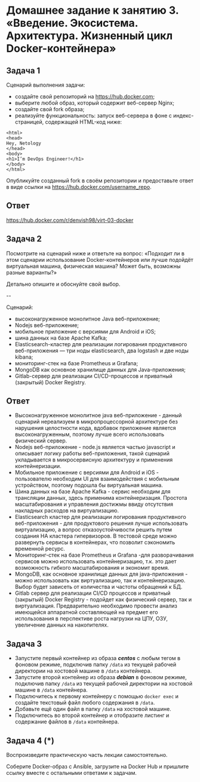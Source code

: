 # Домашнее задание к занятию 3. «Введение. Экосистема. Архитектура. Жизненный цикл Docker-контейнера»


## Задача 1

Сценарий выполнения задачи:

- создайте свой репозиторий на https://hub.docker.com;
- выберите любой образ, который содержит веб-сервер Nginx;
- создайте свой fork образа;
- реализуйте функциональность:
запуск веб-сервера в фоне с индекс-страницей, содержащей HTML-код ниже:
```
<html>
<head>
Hey, Netology
</head>
<body>
<h1>I’m DevOps Engineer!</h1>
</body>
</html>
```

Опубликуйте созданный fork в своём репозитории и предоставьте ответ в виде ссылки на https://hub.docker.com/username_repo.

## Ответ

https://hub.docker.com/r/denvish98/virt-03-docker

## Задача 2

Посмотрите на сценарий ниже и ответьте на вопрос:
«Подходит ли в этом сценарии использование Docker-контейнеров или лучше подойдёт виртуальная машина, физическая машина? Может быть, возможны разные варианты?»

Детально опишите и обоснуйте свой выбор.

--

Сценарий:

- высоконагруженное монолитное Java веб-приложение;
- Nodejs веб-приложение;
- мобильное приложение c версиями для Android и iOS;
- шина данных на базе Apache Kafka;
- Elasticsearch-кластер для реализации логирования продуктивного веб-приложения — три ноды elasticsearch, два logstash и две ноды kibana;
- мониторинг-стек на базе Prometheus и Grafana;
- MongoDB как основное хранилище данных для Java-приложения;
- Gitlab-сервер для реализации CI/CD-процессов и приватный (закрытый) Docker Registry.

## Ответ

- Высоконагруженное монолитное java веб-приложение -  данный сценарий нереализуем в микропроцессорной архитектуре без нарушения целостности кода, вдобавок приложение является высоконагруженным, поэтому лучше всего использовать физический сервер.
- Nodejs веб-приложение - node.js является частью javascript и описывает логику работы веб-приложения, такой сценарий укладывается в микросервисную архитектуру и применения контейнеризации.
- Мобильное приложение c версиями для Android и iOS - пользователю необходим UI для взаимодействия с мобильным устройством, поэтому подошла бы виртуальная машина.
- Шина данных на базе Apache Kafka - сервис необходим для трансляции данных, здесь применима контейнеризация. Простота масштабирования и управления достижмы ввиду отсутствия накладных расходов на виртуализацию.
- Elasticsearch кластер для реализации логирования продуктивного веб-приложения - для продуктового решения лучше использовать виртуализацию, а вопрос отказоустойчивости решить путем создания HA кластера гипервизоров. В тестовой среде можно развернуть сервисы в  контейнерах, что позволит сэкономить временной ресурс.
- Мониторинг-стек на базе Prometheus и Grafana -для разворачивания сервисов можно использовать контейнеризацию, т.к. это дает возможность гибкого масштабирования и экономит время.
- MongoDB, как основное хранилище данных для java-приложения - можно использовать как виртуализацию, так и контейнеризацию. Выбор будет зависеть от количества и частоты обращений к БД.
- Gitlab сервер для реализации CI/CD процессов и приватный (закрытый) Docker Registry -  подойдет как физический сервер, так и виртуализация. Предварительно необходимо провести анализ имеющейся аппаратной составляющей на предмет его использования в перспективе роста нагрузки на ЦПУ, ОЗУ, увеличение данных на накопителях.

## Задача 3

- Запустите первый контейнер из образа ***centos*** c любым тегом в фоновом режиме, подключив папку ```/data``` из текущей рабочей директории на хостовой машине в ```/data``` контейнера.
- Запустите второй контейнер из образа ***debian*** в фоновом режиме, подключив папку ```/data``` из текущей рабочей директории на хостовой машине в ```/data``` контейнера.
- Подключитесь к первому контейнеру с помощью ```docker exec``` и создайте текстовый файл любого содержания в ```/data```.
- Добавьте ещё один файл в папку ```/data``` на хостовой машине.
- Подключитесь во второй контейнер и отобразите листинг и содержание файлов в ```/data``` контейнера.

## Задача 4 (*)

Воспроизведите практическую часть лекции самостоятельно.

Соберите Docker-образ с Ansible, загрузите на Docker Hub и пришлите ссылку вместе с остальными ответами к задачам.
